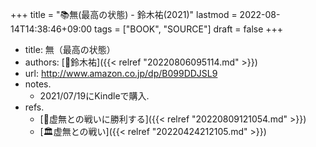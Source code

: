 +++
title = "📚無(最高の状態) - 鈴木祐(2021)"
lastmod = 2022-08-14T14:38:46+09:00
tags = ["BOOK", "SOURCE"]
draft = false
+++

-   title: 無（最高の状態）
-   authors: [👨鈴木祐]({{< relref "20220806095114.md" >}})
-   url: <http://www.amazon.co.jp/dp/B099DDJSL9>
-   notes.
    -   2021/07/19にKindleで購入.
-   refs.
    -   [🚀虚無との戦いに勝利する]({{< relref "20220809121054.md" >}})
    -   [🏛虚無との戦い]({{< relref "20220424212105.md" >}})
